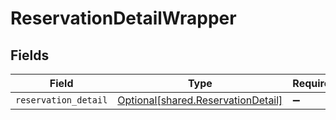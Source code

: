 # ReservationDetailWrapper


## Fields

| Field                                                                              | Type                                                                               | Required                                                                           | Description                                                                        |
| ---------------------------------------------------------------------------------- | ---------------------------------------------------------------------------------- | ---------------------------------------------------------------------------------- | ---------------------------------------------------------------------------------- |
| `reservation_detail`                                                               | [Optional[shared.ReservationDetail]](undefined/models/shared/reservationdetail.md) | :heavy_minus_sign:                                                                 | N/A                                                                                |